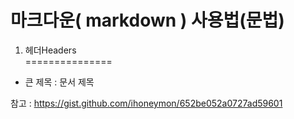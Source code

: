 # 마크다운( markdown ) 사용법(문법)  
 1. 헤더Headers  
 ===============
* 큰 제목 : 문서 제목  

참고 : <https://gist.github.com/ihoneymon/652be052a0727ad59601>
